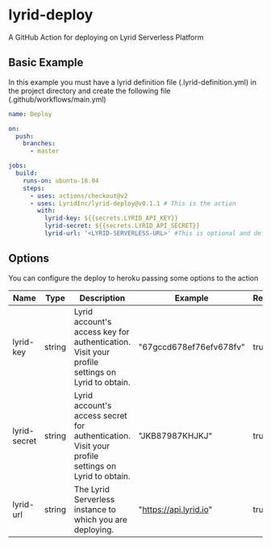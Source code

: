 # lyrid-deploy
A GitHub Action for deploying on Lyrid Serverless Platform

## Basic Example
In this example you must have a lyrid definition file (.lyrid-definition.yml) in the project directory and create the following file (.github/workflows/main.yml)

```yaml
name: Deploy

on:
  push:
    branches:
      - master

jobs:
  build:
    runs-on: ubuntu-18.04
    steps:
      - uses: actions/checkout@v2
      - uses: LyridInc/lyrid-deploy@v0.1.1 # This is the action
        with:
          lyrid-key: ${{secrets.LYRID_API_KEY}}
          lyrid-secret: ${{secrets.LYRID_API_SECRET}}
          lyrid-url: '<LYRID-SERVERLESS-URL>' #This is optional and defaults to 'https://api.lyrid.io'
```

## Options
You can configure the deploy to heroku passing some options to the action

| Name            | Type     | Description                                                                                                                                  | Example                             | Required | Default                |
|-----------------|----------|----------------------------------------------------------------------------------------------------------------------------------------------|-------------------------------------|----------|------------------------|
| lyrid-key  | string   | Lyrid account's access key for authentication. Visit your profile settings on Lyrid to obtain.                                                    | "67gccd678ef76efv678fv"           | true     | -                      |
| lyrid-secret    | string   | Lyrid account's access secret for authentication. Visit your profile settings on Lyrid to obtain.                                                                                                                      | "JKB87987KHJKJ"                 | true     | -                      |
| lyrid-url | string   | The Lyrid Serverless instance to which you are deploying.                                          | "https://api.lyrid.io"                  | true      |   "https://api.lyrid.io"
